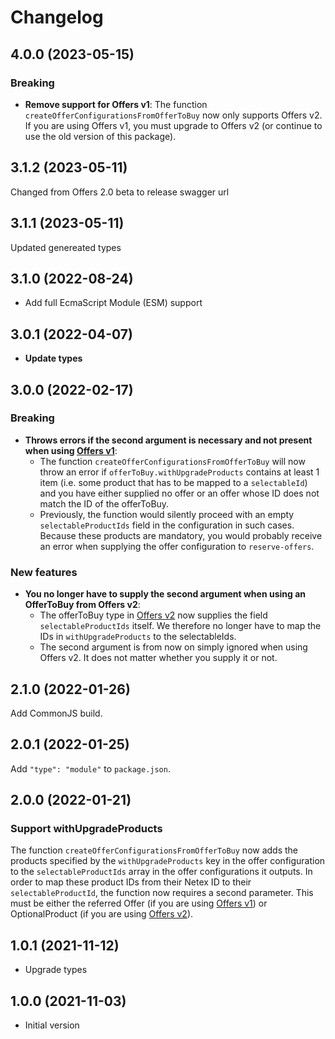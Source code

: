 # Changelog

## 4.0.0 (2023-05-15)

### Breaking

- **Remove support for Offers v1**: The function
  `createOfferConfigurationsFromOfferToBuy` now only supports Offers v2. If you
  are using Offers v1, you must upgrade to Offers v2 (or continue to use the old
  version of this package).

## 3.1.2 (2023-05-11)

Changed from Offers 2.0 beta to release swagger url

## 3.1.1 (2023-05-11)

Updated genereated types

## 3.1.0 (2022-08-24)

- Add full EcmaScript Module (ESM) support

## 3.0.1 (2022-04-07)

- **Update types**

## 3.0.0 (2022-02-17)

### Breaking

- **Throws errors if the second argument is necessary and not present when using
  [Offers v1](https://developer.entur.org/pages-offers-docs-api-v1-reference)**:
  - The function `createOfferConfigurationsFromOfferToBuy` will now throw an
    error if `offerToBuy.withUpgradeProducts` contains at least 1 item (i.e.
    some product that has to be mapped to a `selectableId`) and you have either
    supplied no offer or an offer whose ID does not match the ID of the
    offerToBuy.
  - Previously, the function would silently proceed with an empty
    `selectableProductIds` field in the configuration in such cases. Because
    these products are mandatory, you would probably receive an error when
    supplying the offer configuration to `reserve-offers`.

### New features

- **You no longer have to supply the second argument when using an OfferToBuy
  from Offers v2**:
  - The offerToBuy type in
    [Offers v2](https://developer.entur.org/pages-offers-docs-api-v2-reference)
    now supplies the field `selectableProductIds` itself. We therefore no longer
    have to map the IDs in `withUpgradeProducts` to the selectableIds.
  - The second argument is from now on simply ignored when using Offers v2. It
    does not matter whether you supply it or not.

## 2.1.0 (2022-01-26)

Add CommonJS build.

## 2.0.1 (2022-01-25)

Add `"type": "module"` to `package.json`.

## 2.0.0 (2022-01-21)

### Support withUpgradeProducts

The function `createOfferConfigurationsFromOfferToBuy` now adds the products
specified by the `withUpgradeProducts` key in the offer configuration to the
`selectableProductIds` array in the offer configurations it outputs. In order to
map these product IDs from their Netex ID to their `selectableProductId`, the
function now requires a second parameter. This must be either the referred Offer
(if you are using
[Offers v1](https://developer.entur.org/pages-offers-docs-api-v1-reference)) or
OptionalProduct (if you are using
[Offers v2](https://developer.entur.org/pages-offers-docs-api-v2-reference)).

## 1.0.1 (2021-11-12)

- Upgrade types

## 1.0.0 (2021-11-03)

- Initial version
